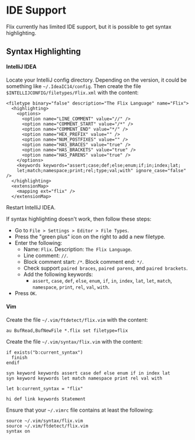 # IDE Support

Flix currently has limited IDE support, but it is possible to get syntax highlighting.


## Syntax Highlighting

#### IntelliJ IDEA

Locate your IntelliJ config directory. Depending on the version, it could be
something like `~/.IdeaIC14/config`. Then create the file
`$INTELLIJCONFIG/filetypes/Flix.xml` with the content:

```
<filetype binary="false" description="The Flix Language" name="Flix">
  <highlighting>
    <options>
      <option name="LINE_COMMENT" value="//" />
      <option name="COMMENT_START" value="/*" />
      <option name="COMMENT_END" value="*/" />
      <option name="HEX_PREFIX" value="" />
      <option name="NUM_POSTFIXES" value="" />
      <option name="HAS_BRACES" value="true" />
      <option name="HAS_BRACKETS" value="true" />
      <option name="HAS_PARENS" value="true" />
    </options>
    <keywords keywords="assert;case;def;else;enum;if;in;index;lat;
    let;match;namespace;print;rel;type;val;with" ignore_case="false" />
  </highlighting>
  <extensionMap>
    <mapping ext="flix" />
  </extensionMap>
```

Restart IntelliJ IDEA.

If syntax highlighting doesn't work, then follow these steps:

- Go to `File > Settings > Editor > File Types`.
- Press the "green plus" icon on the right to add a new filetype.
- Enter the following:
    * Name: `Flix`. Description: `The Flix Language`.
    * Line comment: `//`.
    * Block comment start: `/*`. Block comment end: `*/`.
    * Check support `paired braces`, `paired parens`, and `paired brackets`.
    * Add the following keywords:
        * `assert`, `case`, `def`, `else`, `enum`, `if`, `in`, `index`, `lat`, `let`, `match`,  `namespace`, `print`, `rel`, `val`, `with`.
- Press `OK`.

#### Vim

Create the file `~/.vim/ftdetect/flix.vim` with the content:

```
au BufRead,BufNewFile *.flix set filetype=flix
```

Create the file `~/.vim/syntax/flix.vim` with the content:

```
if exists("b:current_syntax")
  finish
endif

syn keyword keywords assert case def else enum if in index lat
syn keyword keywords let match namespace print rel val with

let b:current_syntax = "flix"

hi def link keywords Statement
```

Ensure that your `~/.vimrc` file contains at least the following:

```
source ~/.vim/syntax/flix.vim
source ~/.vim/ftdetect/flix.vim
syntax on
```